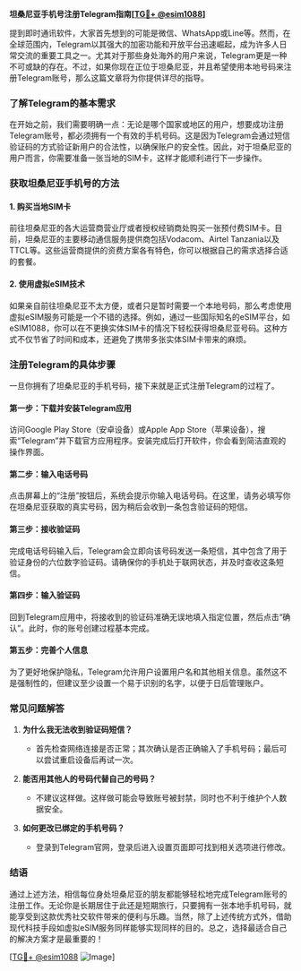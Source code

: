 **坦桑尼亚手机号注册Telegram指南[[TG💪+ @esim1088](https://t.me/s/esim1088)]**

提到即时通讯软件，大家首先想到的可能是微信、WhatsApp或Line等。然而，在全球范围内，Telegram以其强大的加密功能和开放平台迅速崛起，成为许多人日常交流的重要工具之一。尤其对于那些身处海外的用户来说，Telegram更是一种不可或缺的存在。不过，如果你现在正位于坦桑尼亚，并且希望使用本地号码来注册Telegram账号，那么这篇文章将为你提供详尽的指导。

### 了解Telegram的基本需求

在开始之前，我们需要明确一点：无论是哪个国家或地区的用户，想要成功注册Telegram账号，都必须拥有一个有效的手机号码。这是因为Telegram会通过短信验证码的方式验证新用户的合法性，以确保账户的安全性。因此，对于坦桑尼亚的用户而言，你需要准备一张当地的SIM卡，这样才能顺利进行下一步操作。

### 获取坦桑尼亚手机号的方法

#### 1. 购买当地SIM卡
前往坦桑尼亚的各大运营商营业厅或者授权经销商处购买一张预付费SIM卡。目前，坦桑尼亚的主要移动通信服务提供商包括Vodacom、Airtel Tanzania以及TTCL等。这些运营商提供的资费方案各有特色，你可以根据自己的需求选择合适的套餐。

#### 2. 使用虚拟eSIM技术
如果亲自前往坦桑尼亚不太方便，或者只是暂时需要一个本地号码，那么考虑使用虚拟eSIM服务可能是一个不错的选择。例如，通过一些国际知名的eSIM平台，如eSIM1088，你可以在不更换实体SIM卡的情况下轻松获得坦桑尼亚号码。这种方式不仅节省了时间和成本，还避免了携带多张实体SIM卡带来的麻烦。

### 注册Telegram的具体步骤

一旦你拥有了坦桑尼亚的手机号码，接下来就是正式注册Telegram的过程了。

#### 第一步：下载并安装Telegram应用
访问Google Play Store（安卓设备）或Apple App Store（苹果设备），搜索“Telegram”并下载官方应用程序。安装完成后打开软件，你会看到简洁直观的操作界面。

#### 第二步：输入电话号码
点击屏幕上的“注册”按钮后，系统会提示你输入电话号码。在这里，请务必填写你在坦桑尼亚获取的真实号码，因为稍后会收到一条包含验证码的短信。

#### 第三步：接收验证码
完成电话号码输入后，Telegram会立即向该号码发送一条短信，其中包含了用于验证身份的六位数字验证码。请确保你的手机处于联网状态，并及时查收这条短信。

#### 第四步：输入验证码
回到Telegram应用中，将接收到的验证码准确无误地填入指定位置，然后点击“确认”。此时，你的账号创建过程基本完成。

#### 第五步：完善个人信息
为了更好地保护隐私，Telegram允许用户设置用户名和其他相关信息。虽然这不是强制性的，但建议至少设置一个易于识别的名字，以便于日后管理账户。

### 常见问题解答

1. **为什么我无法收到验证码短信？**
   - 首先检查网络连接是否正常；其次确认是否正确输入了手机号码；最后可以尝试重启设备后再试一次。

2. **能否用其他人的号码代替自己的号码？**
   - 不建议这样做。这样做可能会导致账号被封禁，同时也不利于维护个人数据安全。

3. **如何更改已绑定的手机号码？**
   - 登录到Telegram官网，登录后进入设置页面即可找到相关选项进行修改。

### 结语

通过上述方法，相信每位身处坦桑尼亚的朋友都能够轻松地完成Telegram账号的注册工作。无论你是长期居住于此还是短期旅行，只要拥有一张本地手机号码，就能享受到这款优秀社交软件带来的便利与乐趣。当然，除了上述传统方式外，借助现代科技手段如虚拟eSIM服务同样能够实现同样的目的。总之，选择最适合自己的解决方案才是最重要的！

[[TG💪+ @esim1088](https://t.me/s/esim1088) ![Image](https://i.postimg.cc/4NQfJmqS/Snipaste-2025-05-13-00-14-12.png)]
